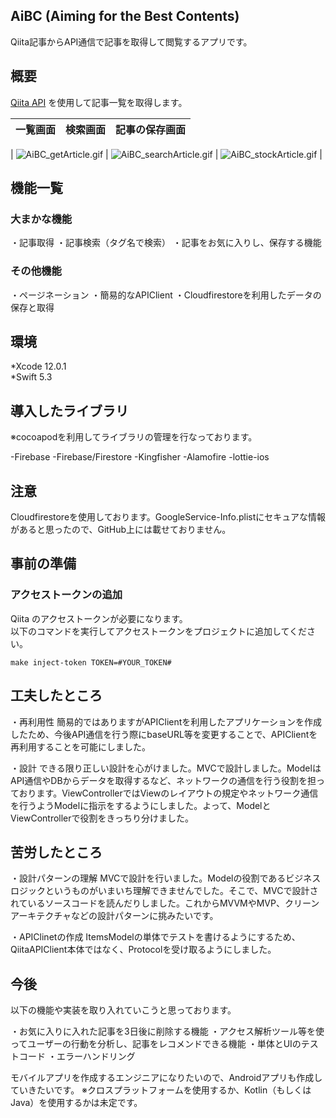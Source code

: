 ## AiBC (Aiming for the Best Contents)
Qiita記事からAPI通信で記事を取得して閲覧するアプリです。

## 概要

[Qiita API](https://qiita.com/api/v2/docs#%E6%A6%82%E8%A6%81) を使用して記事一覧を取得します。

| 一覧画面 | 検索画面 | 記事の保存画面 |
| :-----: | :-----: | :-----: |
| 
![AiBC_getArticle.gif](https://qiita-image-store.s3.ap-northeast-1.amazonaws.com/0/192876/fdd4d264-b78c-baa4-4456-f67a1f5da553.gif) | ![AiBC_searchArticle.gif](https://qiita-image-store.s3.ap-northeast-1.amazonaws.com/0/192876/1ce27ce6-bc43-3d4f-7cf9-b9505429cf77.gif) | ![AiBC_stockArticle.gif](https://qiita-image-store.s3.ap-northeast-1.amazonaws.com/0/192876/41a21bca-d860-44f3-dbf7-acdbcf8a59c2.gif) |

## 機能一覧
### 大まかな機能
・記事取得
・記事検索（タグ名で検索）
・記事をお気に入りし、保存する機能

### その他機能
・ページネーション
・簡易的なAPIClient
・Cloudfirestoreを利用したデータの保存と取得

## 環境

*Xcode 12.0.1  
*Swift 5.3  

## 導入したライブラリ
※cocoapodを利用してライブラリの管理を行なっております。

-Firebase
-Firebase/Firestore
-Kingfisher
-Alamofire
-lottie-ios

## 注意
Cloudfirestoreを使用しております。GoogleService-Info.plistにセキュアな情報があると思ったので、GitHub上には載せておりません。

## 事前の準備
### アクセストークンの追加

Qiita のアクセストークンが必要になります。  
以下のコマンドを実行してアクセストークンをプロジェクトに追加してください。

```
make inject-token TOKEN=#YOUR_TOKEN#
```


## 工夫したところ

・再利用性
簡易的ではありますがAPIClientを利用したアプリケーションを作成したため、今後API通信を行う際にbaseURL等を変更することで、APIClientを再利用することを可能にしました。

・設計
できる限り正しい設計を心がけました。MVCで設計しました。ModelはAPI通信やDBからデータを取得するなど、ネットワークの通信を行う役割を担っております。ViewControllerではViewのレイアウトの規定やネットワーク通信を行うようModelに指示をするようにしました。よって、ModelとViewControllerで役割をきっちり分けました。

## 苦労したところ

・設計パターンの理解
MVCで設計を行いました。Modelの役割であるビジネスロジックというものがいまいち理解できませんでした。そこで、MVCで設計されているソースコードを読んだりしました。これからMVVMやMVP、クリーンアーキテクチャなどの設計パターンに挑みたいです。

・APIClinetの作成
ItemsModelの単体でテストを書けるようにするため、QiitaAPIClient本体ではなく、Protocolを受け取るようにしました。

## 今後

以下の機能や実装を取り入れていこうと思っております。

・お気に入りに入れた記事を3日後に削除する機能
・アクセス解析ツール等を使ってユーザーの行動を分析し、記事をレコメンドできる機能
・単体とUIのテストコード
・エラーハンドリング 

モバイルアプリを作成するエンジニアになりたいので、Androidアプリも作成していきたいです。
※クロスプラットフォームを使用するか、Kotlin（もしくはJava）を使用するかは未定です。


